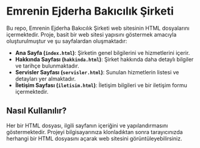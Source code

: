 # Emrenin Ejderha Bakıcılık Şirketi

Bu repo, Emrenin Ejderha Bakıcılık Şirketi web sitesinin HTML dosyalarını içermektedir. Proje, basit bir web sitesi yapısını göstermek amacıyla oluşturulmuştur ve şu sayfalardan oluşmaktadır:

- **Ana Sayfa (`index.html`)**: Şirketin genel bilgilerini ve hizmetlerini içerir.
- **Hakkında Sayfası (`hakkinda.html`)**: Şirket hakkında daha detaylı bilgiler ve tarihçe bulunmaktadır.
- **Servisler Sayfası (`servisler.html`)**: Sunulan hizmetlerin listesi ve detayları yer almaktadır.
- **İletişim Sayfası (`iletisim.html`)**: İletişim bilgileri ve bir iletişim formu içermektedir.

## Nasıl Kullanılır?

Her bir HTML dosyası, ilgili sayfanın içeriğini ve yapılandırmasını göstermektedir. Projeyi bilgisayarınıza klonladıktan sonra tarayıcınızda herhangi bir HTML dosyasını açarak web sitesini görüntüleyebilirsiniz.
